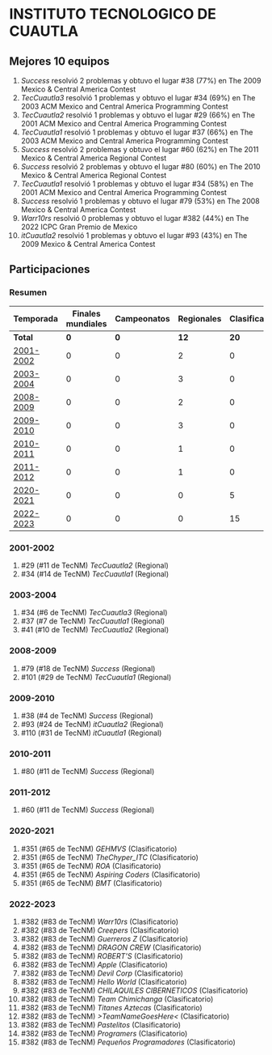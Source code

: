 # INSTITUTO TECNOLOGICO DE CUAUTLA

## Mejores 10 equipos

1. _Success_ resolvió 2 problemas y obtuvo el lugar #38 (77%) en The 2009 Mexico & Central America Contest
1. _TecCuautla3_ resolvió 1 problemas y obtuvo el lugar #34 (69%) en The 2003 ACM Mexico and Central America Programming Contest
1. _TecCuautla2_ resolvió 1 problemas y obtuvo el lugar #29 (66%) en The 2001 ACM Mexico and Central America Programming Contest
1. _TecCuautla1_ resolvió 1 problemas y obtuvo el lugar #37 (66%) en The 2003 ACM Mexico and Central America Programming Contest
1. _Success_ resolvió 2 problemas y obtuvo el lugar #60 (62%) en The 2011 Mexico & Central America Regional Contest
1. _Success_ resolvió 2 problemas y obtuvo el lugar #80 (60%) en The 2010 Mexico & Central America Regional Contest
1. _TecCuautla1_ resolvió 1 problemas y obtuvo el lugar #34 (58%) en The 2001 ACM Mexico and Central America Programming Contest
1. _Success_ resolvió 1 problemas y obtuvo el lugar #79 (53%) en The 2008 Mexico & Central America Contest
1. _Warr10rs_ resolvió 0 problemas y obtuvo el lugar #382 (44%) en The 2022 ICPC Gran Premio de Mexico
1. _itCuautla2_ resolvió 1 problemas y obtuvo el lugar #93 (43%) en The 2009 Mexico & Central America Contest

## Participaciones

### Resumen

| Temporada | Finales mundiales | Campeonatos | Regionales | Clasificatorios | Equipos |
| --- | --- | --- | --- | --- | --- |
| **Total** | **0** | **0** | **12** | **20** | **32** |
| [2001-2002](#2001-2002) | 0 | 0 | 2 | 0 | 2 |
| [2003-2004](#2003-2004) | 0 | 0 | 3 | 0 | 3 |
| [2008-2009](#2008-2009) | 0 | 0 | 2 | 0 | 2 |
| [2009-2010](#2009-2010) | 0 | 0 | 3 | 0 | 3 |
| [2010-2011](#2010-2011) | 0 | 0 | 1 | 0 | 1 |
| [2011-2012](#2011-2012) | 0 | 0 | 1 | 0 | 1 |
| [2020-2021](#2020-2021) | 0 | 0 | 0 | 5 | 5 |
| [2022-2023](#2022-2023) | 0 | 0 | 0 | 15 | 15 |

### 2001-2002

1. #29 (#11 de TecNM) _TecCuautla2_ (Regional)
1. #34 (#14 de TecNM) _TecCuautla1_ (Regional)

### 2003-2004

1. #34 (#6 de TecNM) _TecCuautla3_ (Regional)
1. #37 (#7 de TecNM) _TecCuautla1_ (Regional)
1. #41 (#10 de TecNM) _TecCuautla2_ (Regional)

### 2008-2009

1. #79 (#18 de TecNM) _Success_ (Regional)
1. #101 (#29 de TecNM) _TecCuautla1_ (Regional)

### 2009-2010

1. #38 (#4 de TecNM) _Success_ (Regional)
1. #93 (#24 de TecNM) _itCuautla2_ (Regional)
1. #110 (#31 de TecNM) _itCuautla1_ (Regional)

### 2010-2011

1. #80 (#11 de TecNM) _Success_ (Regional)

### 2011-2012

1. #60 (#11 de TecNM) _Success_ (Regional)

### 2020-2021

1. #351 (#65 de TecNM) _GEHMVS_ (Clasificatorio)
1. #351 (#65 de TecNM) _TheChyper_ITC_ (Clasificatorio)
1. #351 (#65 de TecNM) _ROA_ (Clasificatorio)
1. #351 (#65 de TecNM) _Aspiring Coders_ (Clasificatorio)
1. #351 (#65 de TecNM) _BMT_ (Clasificatorio)

### 2022-2023

1. #382 (#83 de TecNM) _Warr10rs_ (Clasificatorio)
1. #382 (#83 de TecNM) _Creepers_ (Clasificatorio)
1. #382 (#83 de TecNM) _Guerreros Z_ (Clasificatorio)
1. #382 (#83 de TecNM) _DRAGON CREW_ (Clasificatorio)
1. #382 (#83 de TecNM) _ROBERT'S_ (Clasificatorio)
1. #382 (#83 de TecNM) _Apple_ (Clasificatorio)
1. #382 (#83 de TecNM) _Devil Corp_ (Clasificatorio)
1. #382 (#83 de TecNM) _Hello World_ (Clasificatorio)
1. #382 (#83 de TecNM) _CHILAQUILES CIBERNETICOS_ (Clasificatorio)
1. #382 (#83 de TecNM) _Team Chimichanga_ (Clasificatorio)
1. #382 (#83 de TecNM) _Titanes Aztecas_ (Clasificatorio)
1. #382 (#83 de TecNM) _>TeamNameGoesHere<_ (Clasificatorio)
1. #382 (#83 de TecNM) _Pastelitos_ (Clasificatorio)
1. #382 (#83 de TecNM) _Programers_ (Clasificatorio)
1. #382 (#83 de TecNM) _Pequeños Programadores_ (Clasificatorio)



